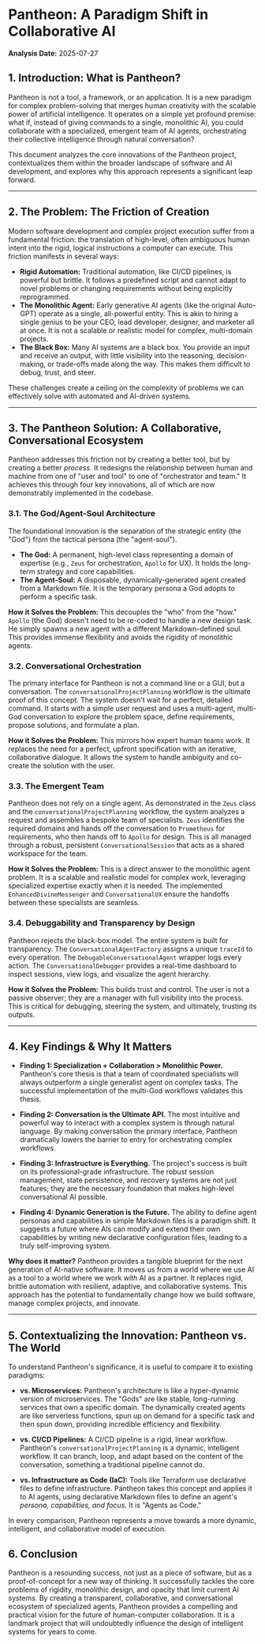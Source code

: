 # Pantheon: A Paradigm Shift in Collaborative AI

**Analysis Date:** 2025-07-27

## 1. Introduction: What is Pantheon?

Pantheon is not a tool, a framework, or an application. It is a new paradigm for complex problem-solving that merges human creativity with the scalable power of artificial intelligence. It operates on a simple yet profound premise: what if, instead of giving commands to a single, monolithic AI, you could collaborate with a specialized, emergent team of AI agents, orchestrating their collective intelligence through natural conversation?

This document analyzes the core innovations of the Pantheon project, contextualizes them within the broader landscape of software and AI development, and explores why this approach represents a significant leap forward.

---

## 2. The Problem: The Friction of Creation

Modern software development and complex project execution suffer from a fundamental friction: the translation of high-level, often ambiguous human intent into the rigid, logical instructions a computer can execute. This friction manifests in several ways:

*   **Rigid Automation:** Traditional automation, like CI/CD pipelines, is powerful but brittle. It follows a predefined script and cannot adapt to novel problems or changing requirements without being explicitly reprogrammed.
*   **The Monolithic Agent:** Early generative AI agents (like the original Auto-GPT) operate as a single, all-powerful entity. This is akin to hiring a single genius to be your CEO, lead developer, designer, and marketer all at once. It is not a scalable or realistic model for complex, multi-domain projects.
*   **The Black Box:** Many AI systems are a black box. You provide an input and receive an output, with little visibility into the reasoning, decision-making, or trade-offs made along the way. This makes them difficult to debug, trust, and steer.

These challenges create a ceiling on the complexity of problems we can effectively solve with automated and AI-driven systems.

---

## 3. The Pantheon Solution: A Collaborative, Conversational Ecosystem

Pantheon addresses this friction not by creating a better tool, but by creating a better *process*. It redesigns the relationship between human and machine from one of "user and tool" to one of "orchestrator and team." It achieves this through four key innovations, all of which are now demonstrably implemented in the codebase.

### 3.1. The God/Agent-Soul Architecture

The foundational innovation is the separation of the strategic entity (the "God") from the tactical persona (the "agent-soul").

*   **The God:** A permanent, high-level class representing a domain of expertise (e.g., `Zeus` for orchestration, `Apollo` for UX). It holds the long-term strategy and core capabilities.
*   **The Agent-Soul:** A disposable, dynamically-generated agent created from a Markdown file. It is the temporary persona a God adopts to perform a specific task.

**How it Solves the Problem:** This decouples the "who" from the "how." `Apollo` (the God) doesn't need to be re-coded to handle a new design task. He simply spawns a new agent with a different Markdown-defined soul. This provides immense flexibility and avoids the rigidity of monolithic agents.

### 3.2. Conversational Orchestration

The primary interface for Pantheon is not a command line or a GUI, but a conversation. The `conversationalProjectPlanning` workflow is the ultimate proof of this concept. The system doesn't wait for a perfect, detailed command. It starts with a simple user request and uses a multi-agent, multi-God conversation to explore the problem space, define requirements, propose solutions, and formulate a plan.

**How it Solves the Problem:** This mirrors how expert human teams work. It replaces the need for a perfect, upfront specification with an iterative, collaborative dialogue. It allows the system to handle ambiguity and co-create the solution with the user.

### 3.3. The Emergent Team

Pantheon does not rely on a single agent. As demonstrated in the `Zeus` class and the `conversationalProjectPlanning` workflow, the system analyzes a request and assembles a bespoke team of specialists. `Zeus` identifies the required domains and hands off the conversation to `Prometheus` for requirements, who then hands off to `Apollo` for design. This is all managed through a robust, persistent `ConversationalSession` that acts as a shared workspace for the team.

**How it Solves the Problem:** This is a direct answer to the monolithic agent problem. It is a scalable and realistic model for complex work, leveraging specialized expertise exactly when it is needed. The implemented `EnhancedDivineMessenger` and `ConversationalUX` ensure the handoffs between these specialists are seamless.

### 3.4. Debuggability and Transparency by Design

Pantheon rejects the black-box model. The entire system is built for transparency. The `ConversationalAgentFactory` assigns a unique `traceId` to every operation. The `DebugableConversationalAgent` wrapper logs every action. The `ConversationalDebugger` provides a real-time dashboard to inspect sessions, view logs, and visualize the agent hierarchy.

**How it Solves the Problem:** This builds trust and control. The user is not a passive observer; they are a manager with full visibility into the process. This is critical for debugging, steering the system, and ultimately, trusting its outputs.

---

## 4. Key Findings & Why It Matters

*   **Finding 1: Specialization + Collaboration > Monolithic Power.** Pantheon's core thesis is that a team of coordinated specialists will always outperform a single generalist agent on complex tasks. The successful implementation of the multi-God workflows validates this thesis.

*   **Finding 2: Conversation is the Ultimate API.** The most intuitive and powerful way to interact with a complex system is through natural language. By making conversation the primary interface, Pantheon dramatically lowers the barrier to entry for orchestrating complex workflows.

*   **Finding 3: Infrastructure is Everything.** The project's success is built on its professional-grade infrastructure. The robust session management, state persistence, and recovery systems are not just features; they are the necessary foundation that makes high-level conversational AI possible.

*   **Finding 4: Dynamic Generation is the Future.** The ability to define agent personas and capabilities in simple Markdown files is a paradigm shift. It suggests a future where AIs can modify and extend their own capabilities by writing new declarative configuration files, leading to a truly self-improving system.

**Why does it matter?** Pantheon provides a tangible blueprint for the next generation of AI-native software. It moves us from a world where we use AI as a tool to a world where we work *with* AI as a partner. It replaces rigid, brittle automation with resilient, adaptive, and collaborative systems. This approach has the potential to fundamentally change how we build software, manage complex projects, and innovate.

---

## 5. Contextualizing the Innovation: Pantheon vs. The World

To understand Pantheon's significance, it is useful to compare it to existing paradigms:

*   **vs. Microservices:** Pantheon's architecture is like a hyper-dynamic version of microservices. The "Gods" are like stable, long-running services that own a specific domain. The dynamically created agents are like serverless functions, spun up on demand for a specific task and then spun down, providing incredible efficiency and flexibility.

*   **vs. CI/CD Pipelines:** A CI/CD pipeline is a rigid, linear workflow. Pantheon's `conversationalProjectPlanning` is a dynamic, intelligent workflow. It can branch, loop, and adapt based on the content of the conversation, something a traditional pipeline cannot do.

*   **vs. Infrastructure as Code (IaC):** Tools like Terraform use declarative files to define infrastructure. Pantheon takes this concept and applies it to AI agents, using declarative Markdown files to define an agent's *persona, capabilities, and focus*. It is "Agents as Code."

In every comparison, Pantheon represents a move towards a more dynamic, intelligent, and collaborative model of execution.

## 6. Conclusion

Pantheon is a resounding success, not just as a piece of software, but as a proof-of-concept for a new way of thinking. It successfully tackles the core problems of rigidity, monolithic design, and opacity that limit current AI systems. By creating a transparent, collaborative, and conversational ecosystem of specialized agents, Pantheon provides a compelling and practical vision for the future of human-computer collaboration. It is a landmark project that will undoubtedly influence the design of intelligent systems for years to come.

